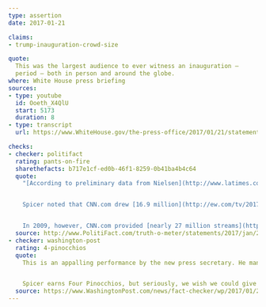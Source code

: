 ```yaml
---
type: assertion
date: 2017-01-21

claims:
- trump-inauguration-crowd-size

quote:
  This was the largest audience to ever witness an inauguration —
  period — both in person and around the globe.
where: White House press briefing
sources:
- type: youtube
  id: Ooeth_X4QlU
  start: 5173
  duration: 8
- type: transcript
  url: https://www.WhiteHouse.gov/the-press-office/2017/01/21/statement-press-secretary-sean-spicer

checks:
- checker: politifact
  rating: pants-on-fire
  sharethefacts: b717e1cf-ed0b-46f1-8259-0b41ba4b4c64
  quote:
    "[According to preliminary data from Nielsen](http://www.latimes.com/business/hollywood/la-fi-ct-inauguration-ratings-20170119-story.html), 30.6 million viewers across 12 networks watched Trump’s inauguration. Two inaugurations beat Trump’s TV viewership: Obama in 2009 (37.8 million) and Ronald Reagan in 1981 (41.8 million).


    Spicer noted that CNN.com drew [16.9 million](http://ew.com/tv/2017/01/21/trump-inauguration-ratings/) livestreams. Combined with TV viewings, that would boost Trump to an audience of at least 47.5 million.


    In 2009, however, CNN.com provided [nearly 27 million streams](http://www.cnn.com/2009/TECH/01/21/inauguration.online.video/) for Obama’s inauguration, giving a viewership of at least 59.1 million. That’s still 17.3 million more than Trump’s."
  source: http://www.PolitiFact.com/truth-o-meter/statements/2017/jan/21/sean-spicer/trump-had-biggest-inaugural-crowd-ever-metrics-don/
- checker: washington-post
  rating: 4-pinocchios
  quote:
    This is an appalling performance by the new press secretary. He managed to make a series of false and misleading claims in service of a relatively minor issue. Presumably he was ordered to do this by Trump, who conjured up fantastic numbers in his own mind, but part of a flack’s job is to tell the boss when lies are necessary — and when they are not.


    Spicer earns Four Pinocchios, but seriously, we wish we could give five.
  source: https://www.WashingtonPost.com/news/fact-checker/wp/2017/01/22/spicer-earns-four-pinocchios-for-a-series-of-false-claims-on-inauguration-crowd-size/
---
```

